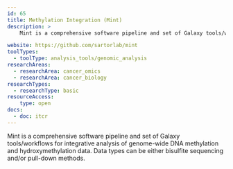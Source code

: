 ```yaml
---
id: 65
title: Methylation Integration (Mint)
description: >
    Mint is a comprehensive software pipeline and set of Galaxy tools/workflows for integrative analysis of genome-wide DNA methylation and hydroxymethylation data. Data types can be either bisulfite sequencing and/or pull-down methods.

website: https://github.com/sartorlab/mint
toolTypes:
  - toolType: analysis_tools/genomic_analysis
researchAreas:
  - researchArea: cancer_omics
  - researchArea: cancer_biology
researchTypes:
  - researchType: basic
resourceAccess:
    type: open
docs:
  - doc: itcr
---
```

Mint is a comprehensive software pipeline and set of Galaxy tools/workflows for integrative analysis of genome-wide DNA methylation and hydroxymethylation data. Data types can be either bisulfite sequencing and/or pull-down methods.
